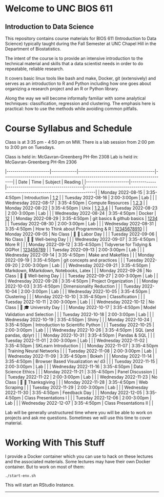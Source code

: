 Welcome to UNC BIOS 611
=======================
Introduction to Data Science
----------------------------

This repository contains course materials for BIOS 611 (Introduction
to Data Science) typically taught during the Fall Semester at UNC
Chapel Hill in the Department of Biostatistics.

The intent of the course is to provide an intensive introduction to
the technical material and skills that a data scientist needs in order
to do repeatable, reliable research.

It covers basic linux tools like bash and make, Docker, git
(extensively) and serves as an introduction to R and Python including
how one goes about organizing a research project and an R or Python
library.

Along the way we will become informally familiar with some analytical
techniques: classification, regression and clustering. The emphasis
here is practical: how to use the methods while avoiding common
pitfalls.

Course Syllabus and Schedule
============================

Class is at 3:35 pm - 4:50 pm on MW. There is a lab session from 2:00
pm to 3:00 pm on Tuesdays.

Class is held in: McGavran-Greenberg PH-Rm 2308
Lab is held in: McGavran-Greenberg PH-Rm 2306

|----------------------|-------------|---------------------------------------|-----------------------------------------------------------------------------------|
| Date                 | Time        | Subject                               | Reading                                                                           |
|----------------------|-------------|---------------------------------------|-----------------------------------------------------------------------------------|
| Monday 2022-08-15    | 3:35-4:50pm | Introduction                          | [1][m1],[2][m2]                                                                   |
| Tuesday 2022-08-16   | 2:00-3:00pm | Lab                                   |                                                                                   |
| Wednesday 2022-08-17 | 3:35-4:50pm | Compute Resources                     | [1][m3],[2][m4],[3][m5]                                                           |
| Monday 2022-08-22    | 3:35-4:50pm | Unix                                  | [1][m5],[2][m6],[3][m7],[4][m8]                                                   |
| Tuesday 2022-08-23   | 2:00-3:00pm | Lab                                   |                                                                                   |
| Wednesday 2022-08-24 | 3:35-4:50pm | Docker                                | [1][m9][2][m10]                                                                   |
| Monday 2022-08-29    | 3:35-4:50pm | git basics & github basics            | [1][m13][2][m15][3][m17][4][m14]                                                  |
| Tuesday 2022-08-30   | 2:00-3:00pm | Lab                                   |                                                                                   |
| Wednesday 2022-08-31 | 3:35-4:50pm | How to Think about Programming & R    | [1][m18][2][m19][3][m20][4][m21][5][m22][6][m23][7][m24][8][m25][9][m26][10][m27] |
| Monday 2022-09-05    | No Class    | 🍞 🌹 Labor Day                       |                                                                                   |
| Tuesday 2022-09-06   | No Class    | 🥰 🥰 Well-being Day                  |                                                                                   |
| Wednesday 2022-09-07 | 3:35-4:50pm | More R                                |                                                                                   |
| Monday 2022-09-12    | 3:35-4:50pm | Tidyverse for Tidying & GGPlot        | [1][m11][2][m21][3][m22][4][m23][5][m24][6][m25][7][m26][8][m27][9][m28]                                                                                  |
| Tuesday 2022-09-13   | 2:00-3:00pm | Lab                                   |                                                                                   |
| Wednesday 2022-09-14 | 3:35-4:50pm | Make and Makefiles                    |                                                                                   |
| Monday 2022-09-19    | 3:35-4:50pm | git concepts and practices            |                                                                                   |
| Tuesday 2022-09-20   | 2:00-3:00pm | Lab                                   |                                                                                   |
| Wednesday 2022-09-21 | 3:35-4:50pm | Markdown, RMarkdown, Notebooks, Latex |                                                                                   |
| Monday 2022-09-26    | No Class    | 🥰 🥰 Well-being Day                  |                                                                                   |
| Tuesday 2022-09-27   | 2:00-3:00pm | Lab                                   |                                                                                   |
| Wednesday 2022-09-28 | 3:35-4:50pm | Project Organization                  |                                                                                   |
| Monday 2022-10-03    | 3:35-4:50pm | Dimensionality Reduction              |                                                                                   |
| Tuesday 2022-10-04   | 2:00-3:00pm | Lab                                   |                                                                                   |
| Wednesday 2022-10-05 | 3:35-4:50pm | Clustering                            |                                                                                   |
| Monday 2022-10-10    | 3:35-4:50pm | Classification                        |                                                                                   |
| Tuesday 2022-10-11   | 2:00-3:00pm | Lab                                   |                                                                                   |
| Wednesday 2022-10-12 | No Class    | 🤔 🎓 University Day                  |                                                                                   |
| Monday 2022-10-17    | 3:35-4:50pm | Model Validation and Selection        |                                                                                   |
| Tuesday 2022-10-18   | 2:00-3:00pm | Lab                                   |                                                                                   |
| Wednesday 2022-10-19 | 3:35-4:50pm | Shiny                                 |                                                                                   |
| Monday 2022-10-24    | 3:35-4:50pm | Introduction to Scientific Python     |                                                                                   |
| Tuesday 2022-10-25   | 2:00-3:00pm | Lab                                   |                                                                                   |
| Wednesday 2022-10-26 | 3:35-4:50pm | SQL (and pandas, dplyr)               |                                                                                   |
| Monday 2022-10-31    | 3:35-4:50pm | Pandas & SQL                          |                                                                                   |
| Tuesday 2022-11-01   | 2:00-3:00pm | Lab                                   |                                                                                   |
| Wednesday 2022-11-02 | 3:35-4:50pm | SKLearn Introduction                  |                                                                                   |
| Monday 2022-11-07    | 3:35-4:50pm | Training Neural Networks              |                                                                                   |
| Tuesday 2022-11-08   | 2:00-3:00pm | Lab                                   |                                                                                   |
| Wednesday 2022-11-09 | 3:35-4:50pm | Bokeh                                 |                                                                                   |
| Monday 2022-11-14    | 3:35-4:50pm | Browser Based Visualization w/ d3     |                                                                                   |
| Tuesday 2022-11-15   | 2:00-3:00pm | Lab                                   |                                                                                   |
| Wednesday 2022-11-16 | 3:35-4:50pm | Data Science Ethics                   |                                                                                   |
| Monday 2022-11-21    | 3:35-4:50pm | Panel Discussion                      |                                                                                   |
| Tuesday 2022-11-22   | 2:00-3:00pm | Lab                                   |                                                                                   |
| Wednesday 2022-11-23 | No Class    | 🦃 🦃 Thanksgiving                    |                                                                                   |
| Monday 2022-11-28    | 3:35-4:50pm | Web Scraping                          |                                                                                   |
| Tuesday 2022-11-29   | 2:00-3:00pm | Lab                                   |                                                                                   |
| Wednesday 2022-11-30 | 3:35-4:50pm | Feedback Day                          |                                                                                   |
| Monday 2022-12-05    | 3:35-4:50pm | Class Presentations I                 |                                                                                   |
| Tuesday 2022-12-06   | 2:00-3:00pm | Lab                                   |                                                                                   |
| Wednesday 2022-12-07 | 3:35-4:50pm | Class Presentations II                |                                                                                   |



Lab will be generally unstructured time where you will be able to work
on projects and ask me questions. Sometimes we will use this time to
cover material.

Working With This Stuff
=======================

I provide a Docker container which you can use to hack on these
lectures and the associated materials. Some lectures may have their
own Docker container. But to work on most of them:


    ./start-env.sh
    
This will start an RStudio Instance.

* * * 

[m1]:https://github.com/Vincent-Toups/datasci611/blob/main/lectures/01-course-intro-data-scientist/course-intro-data-scientist.org
[m2]:https://github.com/Vincent-Toups/datasci611/blob/main/lectures/01-course-intro-data-scientist/slides.Rpres
[m3]:https://its.unc.edu/research-computing/longleaf-cluster/
[m4]:https://docs.docker.com/docker-for-windows/install/
[m5]:https://docs.docker.com/engine/install/ubuntu/
[m6]:https://www.gnu.org/software/bash/manual/bash.html
[m7]:https://learnxinyminutes.com/docs/bash/
[m8]:https://github.com/Vincent-Toups/datasci611/tree/main/lectures/02-unix
[m9]:https://github.com/Vincent-Toups/datasci611/blob/main/lectures/03-Docker/docker.org
[m10]:https://learnxinyminutes.com/docs/docker/
[m11]:https://tomaugspurger.github.io/dplry-pandas.html
[m12]:https://en.wikipedia.org/wiki/Labor_Day
[m13]:https://git-scm.com/book/en/v2
[m14]:https://docs.github.com/en/get-started
[m15]:https://docs.github.com/en/github/authenticating-to-github/connecting-to-github-with-ssh/adding-a-new-ssh-key-to-your-github-account
[m16]:https://hyperallergic.com/313435/an-illustrated-guide-to-guy-debords-the-society-of-the-spectacle/
[m17]:https://liyanxu.blog/2017/02/12/install-git-on-windows-and-set-up-ssh-keys/
[m18]:https://learnxinyminutes.com/docs/r/
[m19]:http://adv-r.had.co.nz/
[m20]:http://adv-r.had.co.nz/Computing-on-the-language.html
[m21]:https://dplyr.tidyverse.org/articles/programming.html
[m22]:https://www.popularmechanics.com/science/a22577/genetics-papers-excel-errors/
[m23]:https://dplyr.tidyverse.org/
[m24]:https://tidyr.tidyverse.org/
[m25]:https://readr.tidyverse.org/
[m25]:https://ggplot2.tidyverse.org/
[m26]:https://magrittr.tidyverse.org/
[m27]:https://r4ds.had.co.nz/tidy-data.html
[m28]:https://www.interaction-design.org/literature/article/preattentive-visual-properties-and-how-to-use-them-in-information-visualization
[m29]:https://www.gnu.org/software/make/
[m30]:https://learnxinyminutes.com/docs/make/
[m31]:https://www.man7.org/linux/man-pages/man1/diff.1.html
[m32]:https://man7.org/linux/man-pages/man1/patch.1.html
[m33]:https://git-scm.com/book/en/v2/Git-Tools-Interactive-Staging
[m34]:https://github.com/virkud/bios611-project1
[m35]:https://www.latex-project.org/
[m36]:https://bookdown.org/yihui/rmarkdown-cookbook/install-latex.html
[m37]:https://en.wikipedia.org/wiki/Manifold_hypothesis
[m38]:https://en.wikipedia.org/wiki/Vector_space
[m39]:https://en.wikipedia.org/wiki/T-distributed_stochastic_neighbor_embedding
[m40]:https://scikit-learn.org/stable/modules/manifold.html
[m41]:https://https://scikit-learn.org/stable/auto_examples/cluster/plot_cluster_comparison.html
[m42]:https://rstudio.github.io/reticulate/
[m43]:https://en.wikipedia.org/wiki/K-means_clustering
[m44]:https://en.wikipedia.org/wiki/Spectral_clustering
[m45]:https://en.wikipedia.org/wiki/Linear_discriminant_analysis
[m46]:https://en.wikipedia.org/wiki/AdaBoost
[m47]:https://www.rdocumentation.org/packages/gbm/versions/2.1.8
[m48]:https://en.wikipedia.org/wiki/Receiver_operating_characteristic
[m49]:https://en.wikipedia.org/wiki/Linear_discriminant_analysis
[m50]:https://en.wikipedia.org/wiki/Logistic_regression
[m51]:https://en.wikipedia.org/wiki/F-score
[m52]:https://topepo.github.io/caret/model-training-and-tuning.html
[m53]:https://en.wikipedia.org/wiki/Cross-validation_(statistics)
[m54]:https://www.geeksforgeeks.org/difference-between-127-0-0-1-and-0-0-0-0/
[m55]:https://developer.mozilla.org/en-US/docs/Web/HTTP/Overview
[m56]:https://en.wikipedia.org/wiki/HTML
[m57]:https://en.wikipedia.org/wiki/JavaScript
[m58]:https://shiny.rstudio.com/
[m59]:https://plotly.com/r/
[m60]:https://learnxinyminutes.com/docs/python/
[m61]:https://numpy.org/
[m62]:https://sqlite.org/index.html
[m63]:https://www.sqlite.org/windowfunctions.html
[m64]:https://predictivehacks.com/dplyr-like-pipes-for-data-manipulation-in-python-using-pandas/ 
[m65]:https://github.com/d3/d3/blob/main/API.md
[m66]:https://bl.ocks.org/
[m67]:https://www.hhs.gov/ohrp/regulations-and-policy/belmont-report/index.html
[m68]:https://theconvivialsociety.substack.com/p/the-questions-concerning-technology
[m69]:https://en.wikipedia.org/wiki/Web_scraping

[hw1]:https://github.com/Vincent-Toups/datasci611/blob/main/lectures/01-course-intro-data-scientist/homework.md
[hw2]:https://github.com/Vincent-Toups/datasci611/blob/main/lectures/X-02-vcl/homework.md
[hw3]:https://github.com/Vincent-Toups/datasci611/blob/main/lectures/02-unix/homework.md
[hw4]:https://github.com/Vincent-Toups/datasci611/blob/main/lectures/03-Docker/homework.md
[hw5]:https://github.com/Vincent-Toups/datasci611/blob/main/lectures/04-git-basics/homework.md
[hw6]:https://github.com/Vincent-Toups/datasci611/blob/main/lectures/05-Programming-and-Programming-in-R/homework-p1.md
[hw7]:https://github.com/Vincent-Toups/datasci611/blob/main/lectures/10-dimensionality-reduction/homework.md
[hw8]:https://github.com/Vincent-Toups/datasci611/blob/main/lectures/11-clustering/homework.md
[hw9]:https://github.com/Vincent-Toups/datasci611/blob/main/lectures/12-classification/homework.md
[hw10]:https://github.com/Vincent-Toups/datasci611/blob/main/lectures/14-shiny/shiny-homework.md
[hw11]:https://github.com/Vincent-Toups/datasci611/blob/main/lectures/15-python/python-homework.md
[hw12]:https://github.com/Vincent-Toups/datasci611/blob/main/lectures/17-pandas-sklearn/sql-pandas-homework.md

